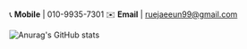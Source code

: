 
<!-- 
# 가장 큰 글자 h1
## 중간 제목 h2
### 가장 작은 제목 h3
## Hi there 👋 
-->
📞 **Mobile** | 010-9935-7301
✉️ **Email** | ruejaeeun99@gmail.com

![Anurag's GitHub stats](https://github-readme-stats.vercel.app/api?username=dev-jane99&show_icons=true&theme=dracula)
<!--
**dev-jane99/dev-jane99** is a ✨ _special_ ✨ repository because its `README.md` (this file) appears on your GitHub profile.

Here are some ideas to get you started:

- 🔭 I’m currently working on ...
- 🌱 I’m currently learning ...
- 👯 I’m looking to collaborate on ...
- 🤔 I’m looking for help with ...
- 💬 Ask me about ...
- 📫 How to reach me: ...
- 😄 Pronouns: ...
- ⚡ Fun fact: ...
-->
